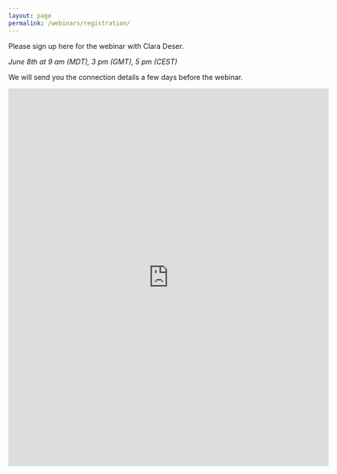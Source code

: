 ```yaml
---
layout: page
permalink: /webinars/registration/
---
```


Please sign up here for the webinar with Clara Deser.

_June 8th at 9 am (MDT), 3 pm (GMT), 5 pm (CEST)_

We will send you the connection details a few days before the webinar.

<iframe src="https://docs.google.com/forms/d/e/1FAIpQLSem4MlOapcExrzO_UARwcpZqZTrcTYkX9WZwVcvs9f4x0V0og/viewform?embedded=true" width="640" height="755" frameborder="0" marginheight="0" marginwidth="0">Loading…</iframe>
